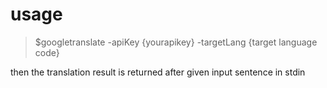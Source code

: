 # usage
> $googletranslate -apiKey {yourapikey} -targetLang {target language code}

then the translation result is returned after given input sentence in stdin
